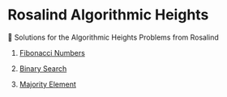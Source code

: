# Rosalind Algorithmic Heights
:rocket: Solutions for the Algorithmic Heights Problems from Rosalind

1. [Fibonacci Numbers](solutions/fibo.py)
1. [Binary Search](solutions/bins.py)

1. [Majority Element](solutions/maj.py)